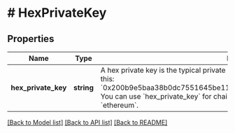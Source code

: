 # # HexPrivateKey

## Properties

Name | Type | Description | Notes
------------ | ------------- | ------------- | -------------
**hex_private_key** | **string** | A hex private key is the typical private key used on Ethereum, for example. It looks like this: &#x60;0x200b9e5baa38b0dc7551645be11b394e9bf2b04532e4af8824bed2b3de2e0dc0&#x60;.  You can use &#x60;hex_private_key&#x60; for chains: &#x60;avalanche&#x60;, &#x60;binance_smart_chain&#x60;, &#x60;ethereum&#x60;. |

[[Back to Model list]](../../README.md#models) [[Back to API list]](../../README.md#endpoints) [[Back to README]](../../README.md)
